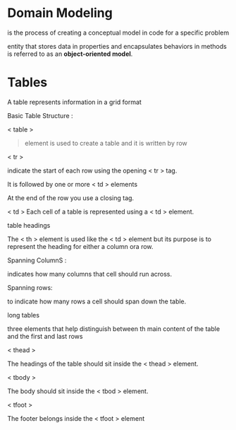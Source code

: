 # Domain Modeling

is the process of creating a conceptual model in code for a specific problem

 entity that stores data in properties and encapsulates behaviors in methods is referred to as an **object-oriented model**.

# Tables

A table represents information in a grid format

Basic Table Structure :

< table > 

> element is used to create a table and it is written by row

< tr >

indicate the start of each row using the opening < tr > tag.

It is followed by one or more
< td > elements 

At the end of the row you use a closing </tr > tag.

< td >
Each cell of a table is represented using a < td > element. 

table headings

The < th > element is used like the < td > element but its purpose is to represent the heading for either a column ora row. 

Spanning ColumnS :

indicates how many columns that cell should run across.

Spanning rows:

to indicate how many rows a cell should span down the table.


long tables 

 three elements that help distinguish between th main content of the table and the first and last rows 

< thead >

The headings of the table should
sit inside the < thead > element.

< tbody >

The body should sit inside the < tbod > element.

< tfoot >

The footer belongs inside the < tfoot > element



